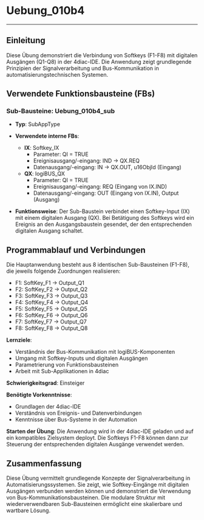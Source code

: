 # Uebung_010b4

* * * * * * * * * *

## Einleitung
Diese Übung demonstriert die Verbindung von Softkeys (F1-F8) mit digitalen Ausgängen (Q1-Q8) in der 4diac-IDE. Die Anwendung zeigt grundlegende Prinzipien der Signalverarbeitung und Bus-Kommunikation in automatisierungstechnischen Systemen.

## Verwendete Funktionsbausteine (FBs)

### Sub-Bausteine: Uebung_010b4_sub
- **Typ**: SubAppType
- **Verwendete interne FBs**:
    - **IX**: Softkey_IX
        - Parameter: QI = TRUE
        - Ereignisausgang/-eingang: IND → QX.REQ
        - Datenausgang/-eingang: IN → QX.OUT, u16ObjId (Eingang)
    - **QX**: logiBUS_QX
        - Parameter: QI = TRUE
        - Ereignisausgang/-eingang: REQ (Eingang von IX.IND)
        - Datenausgang/-eingang: OUT (Eingang von IX.IN), Output (Ausgang)

- **Funktionsweise**: Der Sub-Baustein verbindet einen Softkey-Input (IX) mit einem digitalen Ausgang (QX). Bei Betätigung des Softkeys wird ein Ereignis an den Ausgangsbaustein gesendet, der den entsprechenden digitalen Ausgang schaltet.

## Programmablauf und Verbindungen
Die Hauptanwendung besteht aus 8 identischen Sub-Bausteinen (F1-F8), die jeweils folgende Zuordnungen realisieren:
- F1: SoftKey_F1 → Output_Q1
- F2: SoftKey_F2 → Output_Q2
- F3: SoftKey_F3 → Output_Q3
- F4: SoftKey_F4 → Output_Q4
- F5: SoftKey_F5 → Output_Q5
- F6: SoftKey_F6 → Output_Q6
- F7: SoftKey_F7 → Output_Q7
- F8: SoftKey_F8 → Output_Q8

**Lernziele**:
- Verständnis der Bus-Kommunikation mit logiBUS-Komponenten
- Umgang mit Softkey-Inputs und digitalen Ausgängen
- Parametrierung von Funktionsbausteinen
- Arbeit mit Sub-Applikationen in 4diac

**Schwierigkeitsgrad**: Einsteiger

**Benötigte Vorkenntnisse**:
- Grundlagen der 4diac-IDE
- Verständnis von Ereignis- und Datenverbindungen
- Kenntnisse über Bus-Systeme in der Automation

**Starten der Übung**: Die Anwendung wird in der 4diac-IDE geladen und auf ein kompatibles Zielsystem deployt. Die Softkeys F1-F8 können dann zur Steuerung der entsprechenden digitalen Ausgänge verwendet werden.

## Zusammenfassung
Diese Übung vermittelt grundlegende Konzepte der Signalverarbeitung in Automatisierungssystemen. Sie zeigt, wie Softkey-Eingänge mit digitalen Ausgängen verbunden werden können und demonstriert die Verwendung von Bus-Kommunikationsbausteinen. Die modulare Struktur mit wiederverwendbaren Sub-Bausteinen ermöglicht eine skalierbare und wartbare Lösung.